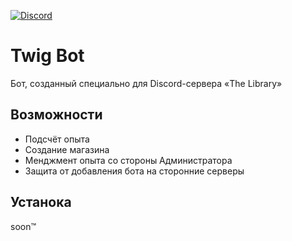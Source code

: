 [![Discord](https://discordapp.com/api/guilds/612406451109101599/embed.png?style=banner2)](https://discord.gg/QM7mZ5V)

# Twig Bot
Бот, созданный специально для Discord-сервера «The Library»

## Возможности
- Подсчёт опыта
- Создание магазина
- Менджмент опыта со стороны Администратора
- Защита от добавления бота на сторонние серверы

## Устанока
soon™
